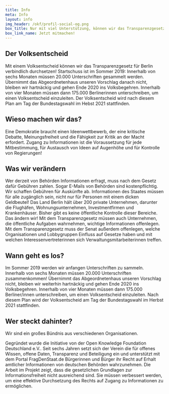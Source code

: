```yaml
---
title: Info
meta: Info
layout: info
img_header: /okf/profil-social-og.png
box_title: Nur mit viel Unterstützung, können wir das Transparenzgesetz auf den Weg bringen! Wir freuen uns auf deine Unterstützung!
box_link_name: Jetzt mitmachen!
---
```


## Der Volksentscheid
Mit einem Volksentscheid können wir das Transparenzgesetz für Berlin verbindlich durchsetzen! Startschuss ist im Sommer 2019: Innerhalb von sechs Monaten müssen 20.000 Unterschriften
gesammelt werden. Übernimmt das Abgeordnetenhaus unseren Vorschlag danach nicht, bleiben wir hartnäckig und gehen Ende 2020 ins Volksbegehren. Innerhalb von vier Monaten müssen dann 175.000 Berlinerinnen unterschreiben, um einen Volksentscheid einzuleiten. Der Volksentscheid wird nach diesem Plan am Tag der Bundestagswahl im Hebst 2021 stattfinden.

## Wieso machen wir das?
Eine Demokratie braucht einen Ideenwettbewerb, der eine kritische Debatte, Meinungsfreiheit und die Fähigkeit zur Kritik an der Macht erfordert. Zugang zu Informationen ist die Voraussetzung für jede Mitbestimmung, für Austausch von Ideen auf Augenhöhe und für Kontrolle von Regierungen!

## Was wir verändern
Wer derzeit von Behörden Informationen erfragt, muss nach dem Gesetz dafür Gebühren zahlen. Sogar E-Mails von Behörden sind kostenpflichtig. Wir schaffen Gebühren für Auskünfte ab. Informationen des Staates müssen für alle zugänglich sein, nicht nur für Personen mit einem dicken Geldbeutel! Das Land Berlin hält über 200 private Unternehmen, darunter die Flughäfen, Wohnungsunternehmen, Investmentfirmen und Krankenhäuser. Bisher gibt es keine öffentliche Kontrolle dieser Bereiche. Das ändern wir! Mit dem Transparenzgesetz müssen auch Unternehmen, die öffentliche Aufgaben wahrnehmen, wichtige Informationen offenlegen. Mit dem Transparenzgesetz muss der Senat außerdem offenlegen, welche Organisationen und Lobbygruppen Einfluss auf Gesetze haben und mit welchen Interessenvertreterinnen sich Verwaltungsmitarbeiterinnen treffen.

## Wann geht es los?
Im Sommer 2019 werden wir anfangen Unterschriften zu sammeln. Innerhalb von sechs Monaten müssen 20.000 Unterschriften zusammenkommen! Übernimmt das Abgeordnetenhaus unseren Vorschlag nicht, bleiben wir weiterhin hartnäckig und gehen Ende 2020 ins Volksbegehren. Innerhalb von vier Monaten müssen dann 175.000 Berliner/innen unterschreiben, um einen Volksentscheid einzuleiten. Nach diesem Plan wird der Volksentscheid am Tag der Bundestagswahl im Herbst 2021 stattfinden.

## Wer steckt dahinter?

Wir sind ein großes Bündnis aus verschiedenen Organisationen. 


Gegründet wurde die Initiative von der Open Knowledge Foundation Deutschland e.V.. Seit sechs Jahren setzt sich der Verein die für offenes Wissen, offene Daten, Transparenz und Beteiligung ein und unterstützt mit dem Portal FragDenStaat.de Bürgerinnen und Bürger ihr Recht auf Erhalt amtlicher Informationen von deutschen Behörden wahrzunehmen. Die Arbeit im Projekt zeigt, dass die gesetzlichen Grundlagen zur Informationsfreiheit nicht ausreichend sind. Sie müssen verbessert werden, um eine effektive Durchsetzung des Rechts auf Zugang zu Informationen zu ermöglichen.


